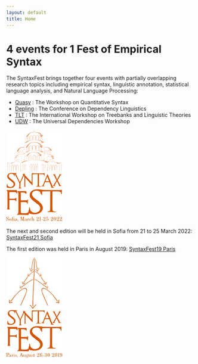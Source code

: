```yaml
---
layout: default
title: Home
---
```

# 4 events for 1 Fest of Empirical Syntax

The SyntaxFest brings together four events with partially overlapping research topics including empirical syntax, linguistic annotation, statistical language analysis, and Natural Language Processing:
* [Quasy](https://quasy-2021.webnode.cz/) : The Workshop on Quantitative Syntax
* [Depling](https://depling.org/depling2021/) : The Conference on Dependency Linguistics
* [TLT](https://tlt2021.phil.hhu.de/) : The International Workshop on Treebanks and Linguistic Theories 
* [UDW](https://universaldependencies.org/udw21/) : The Universal Dependencies Workshop

[![SyntaxFest Sofia 2021](/images/syntaxfest.sofia.png)](syntaxfest21/)

The next and second edition will be held in Sofia from 21 to 25 March 2022:  [SyntaxFest21 Sofia](https://syntaxfest.github.io/syntaxfest21/)

The first edition was held in Paris in August 2019: [SyntaxFest19 Paris](syntaxfest19/)

[![SyntaxFest Paris 2019](/images/syntaxfest.paris.png)](syntaxfest19)






